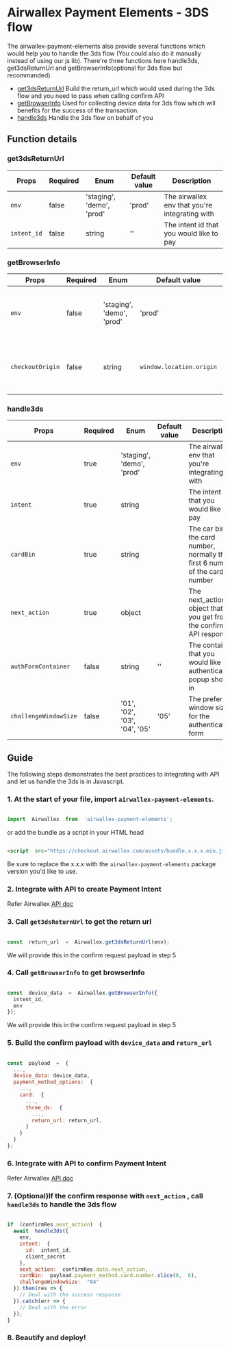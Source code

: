 # Airwallex Payment Elements - 3DS flow

  

The airwallex-payment-elements also provide several functions which would help you to handle the 3ds flow (You could also do it manually instead of using our js lib).  There're three functions here handle3ds, get3dsReturnUrl and getBrowserInfo(optional for 3ds flow but recommanded).

  -  [get3dsReturnUrl](#get3dsReturnUrl)  Build the return_url which would used during the 3ds flow and you need to pass when calling confirm API
  -  [getBrowserInfo](#getBrowserInfo) Used for collecting device data for 3ds flow which will benefits for the success of the transaction.
  -  [handle3ds](#handle3ds) Handle the 3ds flow on behalf of you


## Function details

### get3dsReturnUrl
| Props | Required | Enum | Default value | Description |
| ----- | -------- | ---- | ------------- | ----------- |
| `env` | false | 'staging', 'demo', 'prod' | 'prod' | The airwallex env that you're integrating with |
| `intent_id` | false | string | '' | The intent id that you would like to pay |

    
### getBrowserInfo
| Props | Required | Enum | Default value | Description |
| ----- | -------- | ---- | ------------- | ----------- |
| `env` | false | 'staging', 'demo', 'prod' | 'prod' | The airwallex env that you're integrating with |
| `checkoutOrigin` | false | string | `window.location.origin` | The checkout origin that would used to receive events |


### handle3ds
| Props | Required | Enum | Default value | Description |
| ----- | -------- | ---- | ------------- | ----------- |
| `env` | true | 'staging', 'demo', 'prod' | | The airwallex env that you're integrating with |
| `intent` | true | string | | The intent id that you would like to pay |
| `cardBin` | true | string |   | The car bin of the card number, normally the first 6 number of the card number |
| `next_action` | true | object |  | The next_action object that you get from the confirm API response |
| `authFormContainer` | false | string | '' |  The container that you would like the authentication popup shows in |
| `challengeWindowSize` | false | '01',  '02', '03', '04', '05' | '05' | The preferred window size for the authentication form |


## Guide


The following steps demonstrates the best practices to integrating with API and let us handle the 3ds is in Javascript.

  

### 1. At the start of your file, import `airwallex-payment-elements`.

  

```js

import  Airwallex  from  'airwallex-payment-elements';

```

  

or add the bundle as a script in your HTML head

  

```html

<script  src="https://checkout.airwallex.com/assets/bundle.x.x.x.min.js"></script>

```

  

Be sure to replace the x.x.x with the `airwallex-payment-elements` package version you'd like to use.

  

### 2. Integrate with API to create Payment Intent

Refer Airwallex [API doc](https://www.airwallex.com/docs/api#/Payment_Acceptance/Payment_Intents/_api_v1_pa_payment_intents_create/post)

  

### 3. Call `get3dsReturnUrl` to get the return url

  

```javascript

const  return_url  =  Airwallex.get3dsReturnUrl(env);

```

 
We will provide this in the confirm request payload in step 5



### 4. Call `getBrowserInfo` to get browserInfo


```javascript

const  device_data  =  Airwallex.getBrowserInfo({
  intent_id,
  env
});

```

 
We will provide this in the confirm request payload in step 5


### 5. Build the confirm payload with `device_data` and `return_url`

```javascript

const  payload  =  {
  ...,
  device_data: device_data,
  payment_method_options:  {
    ...,
    card:  {
      ...,
      three_ds:  {
        ...,
        return_url: return_url,
      }
    }
  }
};

```

### 6. Integrate with API to confirm Payment Intent
Refer Airwallex [API doc](https://www.airwallex.com/docs/api#/Payment_Acceptance/Payment_Intents/_api_v1_pa_payment_intents__id__confirm/post)


### 7. (Optional)If the confirm response with `next_action` , call `handle3ds` to handle the 3ds flow

```javascript

if  (confirmRes.next_action)  {
  await  handle3ds({
    env,
    intent:  {
      id:  intent_id,
      client_secret
    },
    next_action:  confirmRes.data.next_action,
    cardBin:  payload.payment_method.card.number.slice(0,  6),
    challengeWindowSize:  "04"
  }).then(res => {
    // Deal with the success response
  }).catch(err => {
    // Deal with the error
  });
}

```



### 8. Beautify and deploy!
